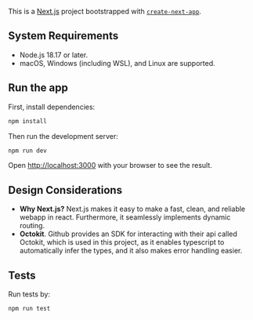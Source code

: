This is a [Next.js](https://nextjs.org/) project bootstrapped with [`create-next-app`](https://github.com/vercel/next.js/tree/canary/packages/create-next-app).

## System Requirements

- Node.js 18.17 or later.
- macOS, Windows (including WSL), and Linux are supported.

## Run the app

First, install dependencies:

```bash
npm install
```

Then run the development server:

```bash
npm run dev
```

Open [http://localhost:3000](http://localhost:3000) with your browser to see the result.

## Design Considerations

- **Why Next.js?** Next.js makes it easy to make a fast, clean, and reliable webapp in react. Furthermore, it seamlessly implements dynamic routing.
- **Octokit**. Github provides an SDK for interacting with their api called Octokit, which is used in this project, as it enables typescript to automatically infer the types, and it also makes error handling easier.

## Tests

Run tests by:

```bash
npm run test
```
